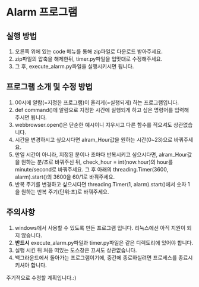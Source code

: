 Alarm 프로그램
===============
   
   
## 실행 방법   
1. 오른쪽 위에 있는 code 메뉴를 통해 zip파일로 다운로드 받아주세요.   
2. zip파일의 압축을 해제한뒤, timer.py파일을 입맛대로 수정해주세요.   
3. 그 후, execute_alarm.py파일을 실행시키시면 됩니다.   
   
   
## 프로그램 소개 및 수정 방법   
1. 00시에 알람(=지정한 프로그램)이 울리게(=실행되게) 하는 프로그램입니다.      
2. def command()에 알람으로 지정한 시간에 실행되게 하고 싶은 명령어를 입력해주시면 됩니다.   
3. webbrowser.open()은 단순한 예시이니 지우시고 다른 함수를 적으셔도 상관없습니다.   
4. 시간을 변경하시고 싶으시다면 alram_Hour값을 원하는 시간(0~23)으로 바꿔주세요.   
5. 만일 시간이 아니라, 지정된 분이나 초마다 반복시키고 싶으시다면, alram_Hour값을 원하는 분/초로 바꿔주신 뒤, check_hour = int(now.hour)의 hour를 minute/second로 바꿔주세요. 그 후 아래의 threading.Timer(3600, alarm).start()의 3600을 60/1로 바꿔주세요.   
6. 반복 주기를 변경하고 싶으시다면 threading.Timer(1, alarm).start()에서 숫자 1을 원하는 반복 주기(단위:초)로 바꿔주세요.   
 
   
## 주의사항 
1. windows에서 사용할 수 있도록 만든 프로그램 입니다. 리눅스에선 아직 지원이 되지 않습니다.
2. **반드시** execute_alarm.py파일과 timer.py파일은 같은 디렉토리에 있어야 합니다.
3. 실행 시킨 뒤 처음 떠있는 도스창은 끄셔도 상관없습니다.   
4. 백그라운드에서 돌아가는 프로그램이기에, 중간에 종료하실려면 프로세스를 종료시키셔야 합니다.   
   
주기적으로 수정할 계획입니다.:)   
